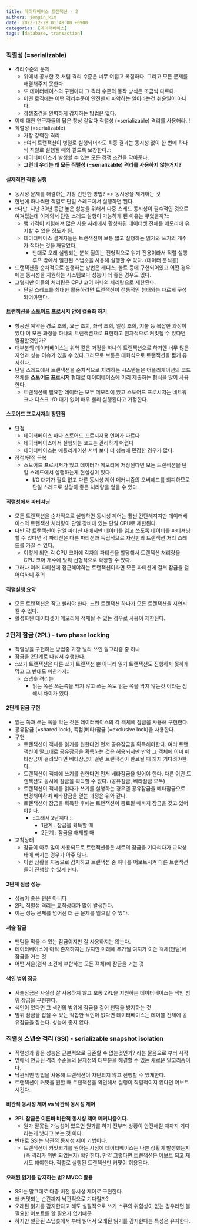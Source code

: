 ```yaml
---
title: 데이터베이스 트랜잭션 - 2
authors: jongin_kim
date: 2022-12-28 01:48:00 +0900
categories: [데이터베이스]
tags: [database, transaction]
---
```

### 직렬성 (=serializable)
- 격리수준의 문제
	- 위에서 공부한 것 처럼 격리 수준은 너무 어렵고 복잡하다. 그리고 모든 문제를 해결해주지 못한다.
	- 또 데이터베이스의 구현마다 그 격리 수준의 동작 방식은 조금씩 다르다.
	- 어떤 로직에는 어떤 격리수준이 안전한지 파악하는 일이라는건 쉬운일이 아니다.
	- 경쟁조건을 완벽하게 감지하는 방법은 없다.
- 이에 대한 연구자들의 답은 항상 같았다 직렬성 (=serializable) 격리를 사용해라..!
- 직렬성 (=serializable)
	- 가장 강력한 격리
	- ::여러 트랜잭션이 병렬로 실행되더라도 최종 결과는 동시성 없이 한 번에 하나씩 직렬로 실행될 때와 같도록 보장한다.::
	- 데이터베이스가 발생할 수 있는 모든 경쟁 조건을 막아준다.
	- **그런데 우리는 왜 모든 직렬성 (=serializable) 격리를 사용하지 않는거지?**

#### 실제적인 직렬 실행
-  동시성 문제를 해결하는 가장 간단한 방법? => 동시성을 제거하는 것
- 한번에 하나씩만 직렬로 단일 스레드에서 실행하면 된다.
- ::다만. 지난 30년 동안 높은 성능을 위해서 다중 스레드 동시성이 필수적인 것으로 여겨졌는데 이제와서 단일 스레드 실행이 가능하게 된 이유는 무었을까?::
	- 램 가격이 저렴해져 많은 사용 사례에서 활성화된 데이터셋 전체를 메모리에 유지할 수 있을 정도가 됨.
	- 데이터베이스 설계자들은 트랜잭션이 보통 짧고 실행하는 읽기와 쓰기의 개수가 적다는 것을 깨달았다.
		- 반대로 오래 실행되는 분석 질의는 전형적으로 읽기 전용이라서 직렬 실행 루프 밖에서 일관된 스냅숏을 사용해 실행할 수 있다. (데이터 분석용)
- 드랜잭션을 순차적으로 실행하는 방법은 레디스, 볼트 등에 구현되어있고 어떤 경우에는 동시성을 지원하는 시스템보다 성능이 더 좋은 경우도 있다.
- 그렇지만 이들의 처리량은 CPU 코어 하나의 처리량으로 제한된다.
	- 단일 스레드를 최대한 활용하려면 트랜잭션이 전통적인 형태와는 다르게 구성되어야한다.

#### 트랜잭션을 스토어드 프로시저 안에 캡슐화 하기
- 항공권 예약은 경로 조회, 요금 조회, 좌석 조회, 일정 조회, 지불 등 복잡한 과정이 있다 이 모든 과정을 하나의 트랜잭션으로 표현하고 원자적으로 커밋될 수 있다면 깔끔할것인가?
- 대부분의 데이터베이스는 위와 같은 과정을 하나의 트랜잭션으로 하기엔 너무 많은 지연과 성능 이슈가 있을 수 있다.그러므로 보통은 대화식으로 트랜잭션을 짧게 유지한다.
- 단일 스레드에서 트랜잭션을 순차적으로 처리하는 시스템들은 어플리케이션의 코드 전체를 **스토어드 프로시저** 형태로 데이터베이스에 미리 제출하는 형식을 많이 사용한다.
	- 트랜잭션에 필요한 데이터는 모두 메모리에 있고 스토어드 프로시저는 네트워크나 디스크 I/O 대기 없이 매우 빨리 실행된다고 가정한다.

#### 스토어드 프로시저의 장단점
- 단점
	- 데이터베이스 마다 스토어드 프로시저용 언어가 다르다
	- 데이터베이스에서 실행되는 코드는 관리하기 어렵다
	- 데이터베이스는 애플리케이션 서버 보다 더 성능에 민감한 경우가 많다.
- 장점/단점 극복
	- 스토어드 프로시저가 있고 데이터가 메모리에 저장된다면 모든 트랜잭션을 단일 스레드에서 실행하는게 현실성이 있다.
		- I/O 대기가 필요 없고 다른 동시성 제어 메커니즘의 오버헤드를 회피하므로 단일 스레드로 상당히 좋은 처리량을 얻을 수 있다.

#### 직렬성에서 파티셔닝
- 모든 트랜잭션을 순차적으로 실행하면 동시성 제어는 훨씬 간단해지지만 데이터베이스의 트랜잭션 처리량이 단일 장비에 있는 단일 CPU로 제한된다.
- 다만 각 트랜잭션이 단일 파티션 내에서만 데이터를 읽고 쓰도록 데이터를 파티셔닝 할 수 있다면 각 파티션은 다른 파티션과 독립적으로 자신만의 트랜잭션 처리 스레드를 가질 수 있다.
	- 이렇게 되면 각 CPU 코어에 각자의 파티션을 할당해서 트랜잭션 처리량을 CPU 코어 개수에 맞춰 선형적으로 확장할 수 있다.
- 그러나 여러 파티션에 접근해야하는 트랜잭션이라면 모든 파티션에 걸쳐 잠금을 걸어여하니 주의

#### 직렬실행 요약
- 모든 트랜잭션은 작고 빨라야 한다. 느린 트랜잭션 하나가 모든 트랜잭션을 지연시킬 수 있다.
- 활성화된 데이터셋이 메모리에 적재될 수 있는 경우로 사용이 제한된다.

### 2단계 잠금 (2PL) - two phase locking
- 직렬성을 구현하는 방법중 가장 널리 쓰인 알고리즘 중 하나
- 잠금을 2단계로 나눠서 수행한다.
- ::쓰기 트랜잭션은 다른 쓰기 트랜잭션 뿐 아니라 읽기 트랜잭션도 진행하지 못하게 막고 그 반대도 마찬가지::
	- 스냅숏 격리는
		- 읽는 쪽은 쓰는쪽을 막지 않고 쓰는 쪽도 읽는 쪽을 막지 않는것 이라는 점에서 차이가 있다.

#### 2단계 잠금 구현
- 읽는 쪽과 쓰는 쪽을 막는 것은 데이터베이스의 각 객체에 잠금을 사용해 구현한다.
- 공유잠금 (=shared lock), 독점(베타)잠금 (=exclusive lock)을 사용한다.
- 구현
	- 트랜잭션이 객체를 읽기를 원한다면 먼저 공유잠금을 획득해야한다. 여러 트랜잭션이 말그대로 공유잠금을 획득하는 것은 허용되지만 만약 그 객체에 이미 베타잠금이 걸려있다면 베타잠금이 걸린 트랜잭션이 완료될 때 까지 기다려야한다.
	- 트랜잭션이 객체에 쓰기를 원한다면 먼저 베타잠금을 얻어야 한다. 다른 어떤 트랜잭션도 동시에 잠금을 획득할 수 없다. (공유잠금, 베타잠금 모두)
	- 트랜잭션이 객체를 읽다가 쓰기를 실행하는 경우엔 공유잠금을 베타잠금으로 변경해야하며 베타잠금을 얻는 과정은 위와 같다.
	- 트랜잭션이 잠금을 획득한 후에는 트랜잭션이 종료될 때까지 잠금을 갖고 있어야한다.
		- ::그래서 2단계다.::
			- 1단계 : 잠금을 획득할 때
			- 2단계 : 잠금을 해제할 때
- 교착상태
	- 잠금이 아주 많이 사용되므로 트랜잭션들은 서로의 잠금을 기다리다가 교착상태에 빠지는 경우가 아주 많다.
	- 이런 상황을 자동으로 감지하고 트랜잭션 중 하나를 어보트시켜 다른 트랜잭션들이 진행할 수 있게 한다.

#### 2단계 잠금 성능
- 성능이 좋은 편은 아니다
- 2PL 직렬성 격리는 교착상태가 많이 발생한다.
- 이는 성능 문제를 넘어선 더 큰 문제를 일으킬 수 있다.

#### 서술 잠금
- 팬텀을 막을 수 있는 잠금이지만 잘 사용하지는 않는다.
- 데이터베이스에 아직 존재하지는 않지만 미래에 추가될 여지가 이쓴 객체(팬텀)에 잠금을 거는 것
- 어떤 서술(검색 조건에 부합하는 모든 객체)에 잠금을 거는 것 

#### 색인 범위 잠금
- 서술잠금은 사실상 잘 사용하지 않고 보통 2PL을 지원하는 데이터베이스는 색인 범위 잠금을 구현한다.
- 색인이 있다면 그 색인의 범위에 잠금을 걸어 팬텀을 방지하는 것
- 범위 잠금을 잡을 수 있는 적합한 색인이 없다면 데이터베이스는 테이블 전체에 공유잠금을 잡는다. 성능에 좋지 않다.

### 직렬성 스냅숏 격리 (SSI) - serializable snapshot isolation
- 직렬성과 좋은 성능은 근본적으로 공존할 수 없는것인가? 라는 물음으로 부터 시작
- 앞에서 언급된 격리 수준들의 문제점의 대부분을 해결할 수 있는 새로운 알고리즘이다.
- 낙관적인 방법을 사용해 트랜잭션이 차단되지 않고 진행할 수 있게한다.
- 트랜잭션이 커밋을 원할 때 트랜잭션을 확인해서 실행이 직렬적이지 않다면 어보트 시킨다.

#### 비관적 동시성 제어 vs 낙관적 동시성 제어
- **2PL 잠금은 이른바 비관적 동시성 제어 메커니즘이다.**
	- 뭔가 잘못될 가능성이 있으면 뭔가를 하기 전부터 상황이 안전해질 때까지 기다리는게 낫다고 보는 것 이다.
- 반대로 SSI는 낙관적 동시성 제어 기법이다.
	- 트랜잭션이 커밋되기를 원하는 시점에 데이터베이스는 나쁜 상황이 발생했는지 (즉 격리가 위반 되었는지) 확인한다. 만약 그렇다면 트랜잭션은 어보트 되고 재시도 해야한다. 직렬로 실행된 트랜잭션만 커밋이 허용된다.

#### 오래된 읽기를 감지하는 법? MVCC 활용
- SSI는 말그대로 다중 버전 동시성 제어로 구현한다.
- 왜 커밋되는 순간까지 낙관적으로 기다릴까?
- 오래된 읽기를 감지한다고 해도 실질적으로 쓰기 스큐의 위험성이 없는 경우라면 불필요한 어보트를 할 필요가 없기때문
- 하지만 일관된 스냅숏에서 부터 읽어서 오래된 읽기를 감지한다는 특성은 유지한다.
